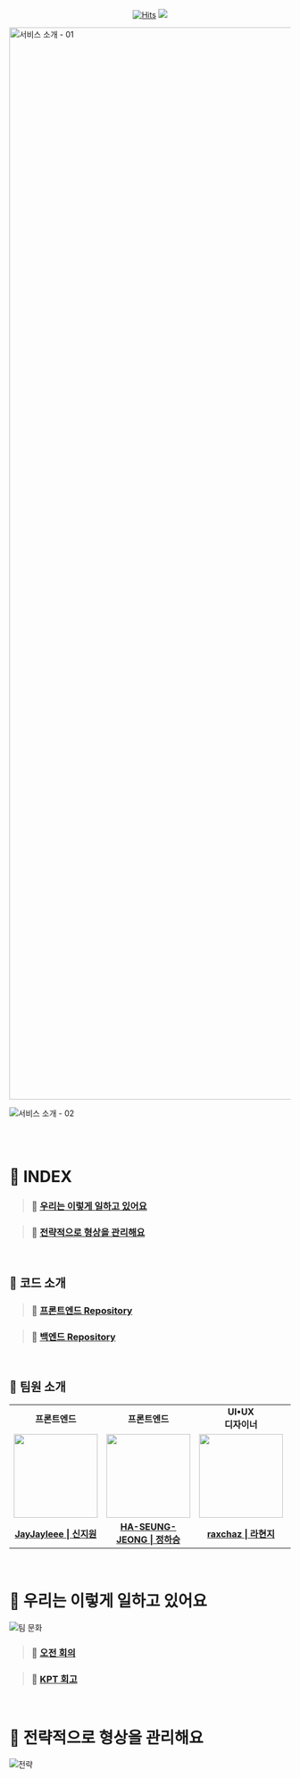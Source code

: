 <div align="center">
  
[![Hits](https://hits.seeyoufarm.com/api/count/incr/badge.svg?url=https%3A%2F%2Fgithub.com%2FCOFLLL&count_bg=%23000000&title_bg=%23FF8D1D&icon=&icon_color=%23FFFFFF&title=views&edge_flat=false)](https://hits.seeyoufarm.com)
[![](https://img.shields.io/badge/-Tech%20Blog-important?style=style=flat&logo=google-chrome&logoColor=white&labelColor=000000&color=white)
](https://velog.io/@cofl/series) 

<!-- https://coverflow.co.kr -->
</div>

<img width="1920" alt="서비스 소개 - 01" src="https://github.com/COFLLL/.github/assets/119282494/7d34d98f-dc2a-4b90-9cc9-3314a0815e51">

![서비스 소개 - 02](https://github.com/COFLLL/.github/assets/119282494/98c43727-2d09-4a1f-847b-9addea2b7264)


<Br>
<br>

# 📑 INDEX
> ### 🚀 [우리는 이렇게 일하고 있어요](https://github.com/COFLLL#-우리는-이렇게-일하고-있어요-1)

> ### 🚀 [전략적으로 형상을 관리해요](https://github.com/COFLLL#-전략적으로-형상을-관리해요-1)

<br>

## 🎁 코드 소개
> ### 🌌 [프론트엔드 Repository](https://github.com/COFLLL/CoverFlow-FE) 

> ### 🌌 [백엔드 Repository](https://github.com/COFLLL/CoverFlow-BE)

<br>

## 🎁 팀원 소개
<table>
  <tr>
    <td align="center"><strong>프론트엔드</strong></td>
    <td align="center"><strong>프론트엔드</strong></td>
    <td align="center"><strong>UI•UX <br> 디자이너</strong></td>
    <td align="center"><strong>백엔드</strong></td>
  </tr>
  <tr>
    <td align="center"><a href="https://github.com/JayJayleee"><img src="https://avatars.githubusercontent.com/JayJayleee" width="150px;" alt="">
    <td align="center"><a href="https://github.com/HA-SEUNG-JEONG"><img src="https://avatars.githubusercontent.com/HA-SEUNG-JEONG" width="150px;" alt="">
    <td align="center"><a href="https://github.com/raxchaz"><img src="https://avatars.githubusercontent.com/raxchaz" width="150px;" alt="">
    <td align="center"><a href="https://github.com/fakerdeft"><img src="https://avatars.githubusercontent.com/fakerdeft" width="150px;" alt="">
  </tr>
  <tr>
    <td align="center"><a href="https://github.com/JayJayleee"><b>JayJayleee | 신지원</b></td>
    <td align="center"><a href="https://github.com/HA-SEUNG-JEONG"><b>HA-SEUNG-JEONG | 정하승</b></td>
    <td align="center"><a href="https://github.com/raxchaz"><b>raxchaz | 라현지</b></td>
    <td align="center"><a href="https://github.com/fakerdeft"><b>fakerdeft | 조만제</b></td>
  </tr>
</table>
        
<br>
        
# 🚀 우리는 이렇게 일하고 있어요
![팀 문화](https://github.com/COFLLL/.github/assets/98208452/6f72a9d7-d74c-41df-b720-c99f12a445a9)
> ### 🍰 [오전 회의](https://velog.io/@cofl/series/%EC%98%A4%EC%A0%84-%ED%9A%8C%EC%9D%98)

> ### 🍰 [KPT 회고](https://velog.io/@cofl/series/KPT-%ED%9A%8C%EA%B3%A0)

<br>

# 🚀 전략적으로 형상을 관리해요
![전략](https://github.com/COFLLL/.github/assets/98208452/8f78fa2c-466e-4bbd-ad58-5416c12c0560)



